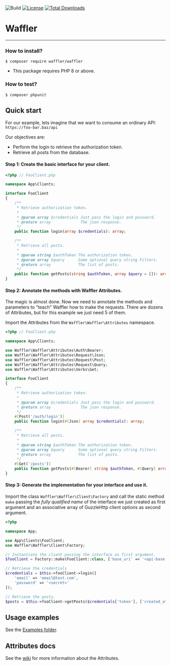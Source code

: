 ![Build](https://github.com/waffler-io/waffler/actions/workflows/php-ci.yml/badge.svg)
[![License](https://img.shields.io/github/license/waffler-io/waffler)](LICENSE)
[![Total Downloads](https://img.shields.io/packagist/dt/waffler/waffler.svg)](https://packagist.org/packages/waffler/waffler)

# Waffler

<hr>

### How to install?

```shell
$ composer require waffler/waffler
```

- This package requires PHP 8 or above.

### How to test?

```shell
$ composer phpunit
```

## Quick start

For our example, lets imagine that we want to consume an ordinary API: `https://foo-bar.baz/api`

Our objectives are:

- Perform the login to retrieve the authorization token.
- Retrieve all posts from the database.

#### Step 1: Create the basic interface for your client.

```php
<?php // FooClient.php

namespace App\Clients;

interface FooClient
{
    /**
     * Retrieve authorization token.
     *
     * @param array $credentials Just pass the login and password.
     * @return array             The json response.
     */
    public function login(array $credentials): array;

    /**
     * Retrieve all posts.
     *
     * @param string $authToken The authorization token.
     * @param array $query      Some optional query string Filters.
     * @return array            The list of posts.
     */
    public function getPosts(string $authToken, array $query = []): array:
}
```

#### Step 2: Annotate the methods with Waffler Attributes.

The magic is almost done. Now we need to annotate the methods and parameters to "teach" Waffler how to make the
requests. There are dozens of Attributes, but for this example we just need 5 of them.

Import the Attributes from the `Waffler\Waffler\Attributes` namespace.

```php
<?php // FooClient.php

namespace App\Clients;

use Waffler\Waffler\Attributes\Auth\Bearer;
use Waffler\Waffler\Attributes\Request\Json;
use Waffler\Waffler\Attributes\Request\Post;
use Waffler\Waffler\Attributes\Request\Query;
use Waffler\Waffler\Attributes\Verbs\Get;

interface FooClient
{
    /**
     * Retrieve authorization token.
     *
     * @param array $credentials Just pass the login and password.
     * @return array             The json response.
     */
    #[Post('/auth/login')]
    public function login(#[Json] array $credentials): array;

    /**
     * Retrieve all posts.
     *
     * @param string $authToken The authorization token.
     * @param array $query      Some optional query string Filters.
     * @return array            The list of posts.
     */
    #[Get('/posts')]
    public function getPosts(#[Bearer] string $authToken, #[Query] array $query = []): array:
}
```

#### Step 3: Generate the implementation for your interface and use it.

Import the class `Waffler\Waffler\Client\Factory` and call the static method `make` passing the
_fully qualified name_ of the interface we just created as first argument and an associative array of GuzzleHttp client
options as second argument.

```php
<?php

namespace App;

use App\Clients\FooClient;
use Waffler\Waffler\Client\Factory;

// Instantiate the client passing the interface as first argument.
$fooClient = Factory::make(FooClient::class, ['base_uri' => '<api-base-uri>']);

// Retrieve the credentials
$credentials = $this->fooClient->login([
    'email' => 'email@test.com',
    'password' => '<secret>'
]);

// Retrieve the posts.
$posts = $this->fooClient->getPosts($credentials['token'], ['created_at' => '2020-01-01'])
```

## Usage examples

See the [Examples folder](./examples).

## Attributes docs

See the [wiki](https://github.com/waffler-io/waffler/wiki/The-Waffler-Attributes) for more information about the Attributes.
